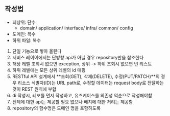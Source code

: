 ## 작성법

- 최상위: 단수
  - domain/ application/ interface/ infra/ common/ config
- 도메인: 복수
- 하위 파일: 복수



1. 단일 기능으로 쌓아 올린다
2. 서비스 레이어에서는 단방향 api가 아닐 경우 repository만을 참조한다
3. 해당 레벨 조회시 없으면 exception, 상위 -> 하위 조회시 없으면 빈 리스트
4. 하위 레벨에는 모든 상위 레벨의 id 매핑
5. RESTful API 설계에서 **조회(GET), 삭제(DELETE), 수정(PUT/PATCH)**의 경우 리소스 식별자(ID)는 URL path로, 수정할 데이터는 request body로 전달하는 것이 REST 원칙에 부합
6. di 작성시, 레포를 먼저 작성하고, 유즈케이스를 의존성 역순으로 작성해야함
7. 전체에 대한 api는 제공할 필요 없으나 배치에 대한 처리는 제공함
8. repository의 함수명은 도메인 명을 포함하도록
